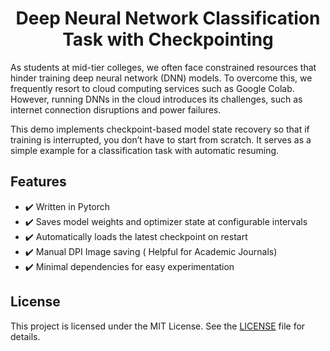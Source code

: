 <h1 align="center">Deep Neural Network Classification Task with Checkpointing</h1>

<p>
  As students at mid-tier colleges, we often face constrained resources 
  that hinder training deep neural network (DNN) models. To overcome this, 
  we frequently resort to cloud computing services such as Google Colab. 
  However, running DNNs in the cloud introduces its challenges, such as 
  internet connection disruptions and power failures.
</p>

<p>
  This demo implements checkpoint-based model state recovery so that if 
  training is interrupted, you don’t have to start from scratch. It serves  as a simple example for a classification task with automatic resuming.
</p>
<h2>Features</h2>
<ul>
  <li>✔️ Written in Pytorch </li>
  <li>✔️ Saves model weights and optimizer state at configurable intervals</li>
  <li>✔️ Automatically loads the latest checkpoint on restart</li>
  <li>✔️ Manual DPI Image saving ( Helpful for Academic Journals) </li>
  <li>✔️ Minimal dependencies for easy experimentation</li>
</ul>


<h2>License</h2>
<p>
  This project is licensed under the MIT License. See the 
  <a href="LICENSE">LICENSE</a> file for details.
</p>
